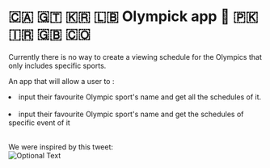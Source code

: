 # 🇨🇦 🇬🇹 🇰🇷 🇱🇧 Olympick app 🏴󠁧󠁢󠁷󠁬󠁳󠁿 🇵🇰 🇮🇷 🇬🇧 🇨🇴 

Currently there is no way to create a viewing schedule for the Olympics that only includes specific sports.

An app that will allow a user to : <br/>
 <li>input their favourite Olympic sport's name and get all the schedules of it.</li><br/>
 <li>input their favourite Olympic sport's name  and get the schedules of specific event of it</li><br/>
 
 We were inspired by this tweet: <br/>
  ![Optional Text](.../master/Desktop/twitter.jpeg)
 
